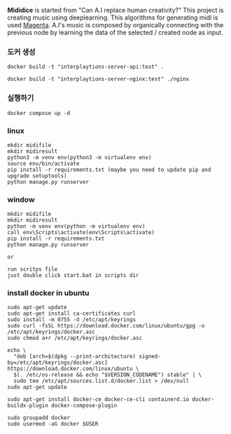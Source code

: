 **Mididice** is started from "Can A.I replace human creativity?" 
This project is creating music using deeplearning. This algorithms for generating midi is used [Magenta](https://github.com/tensorflow/magenta).
A.I's music is composed by organically connecting with the previous node by learning the data of the selected / created node as input.

### 도커 생성
```
docker build -t "interplaytions-server-api:test" .

docker build -t "interplaytions-server-nginx:test" ./nginx
```

### 실행하기
```
docker compose up -d
```

### linux
```
mkdir midifile
mkdir midiresult
python3 -m venv env(python3 -m virtualenv env)
source env/bin/activate
pip install -r requirements.txt (maybe you need to update pip and upgrade setuptools)
python manage.py runserver
```
### window
```
mkdir midifile
mkdir midiresult
python -m venv env(python -m virtualenv env)
call env\Scripts\activate(env\Scripts\activate)
pip install -r requirements.txt
python manage.py runserver

or

run scritps file
just double click start.bat in scripts dir
```

### install docker in ubuntu
```
sudo apt-get update
sudo apt-get install ca-certificates curl
sudo install -m 0755 -d /etc/apt/keyrings
sudo curl -fsSL https://download.docker.com/linux/ubuntu/gpg -o /etc/apt/keyrings/docker.asc
sudo chmod a+r /etc/apt/keyrings/docker.asc

echo \
  "deb [arch=$(dpkg --print-architecture) signed-by=/etc/apt/keyrings/docker.asc] https://download.docker.com/linux/ubuntu \
  $(. /etc/os-release && echo "$VERSION_CODENAME") stable" | \
  sudo tee /etc/apt/sources.list.d/docker.list > /dev/null
sudo apt-get update

sudo apt-get install docker-ce docker-ce-cli containerd.io docker-buildx-plugin docker-compose-plugin

sudo groupadd docker
sudo usermod -aG docker $USER
```
